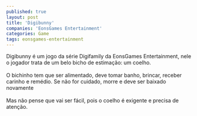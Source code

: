 ```yaml
---
published: true
layout: post
title: 'Digibunny'
companies: 'EonsGames Entertainment'
categories: Game
tags: eonsgames-entertainment
---
```

Digibunny &eacute; um jogo da s&eacute;rie Digifamily da EonsGames Entertainment, nele o jogador trata de um belo bicho de estima&ccedil;&atilde;o: um coelho. <br /><br />O bichinho tem que ser alimentado, deve tomar banho, brincar, receber carinho e rem&eacute;dio. Se n&atilde;o for cuidado, morre e deve ser baixado novamente<br /><br />Mas n&atilde;o pense que vai ser f&aacute;cil, pois o coelho &eacute; exigente e precisa de aten&ccedil;&atilde;o.